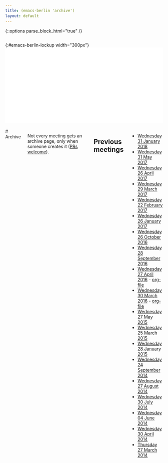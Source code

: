 ```yaml
---
title: (emacs-berlin 'archive')
layout: default
---
```

{::options parse_block_html="true" /}

<section id="above-fold"><div class="row"><div class="large-12 columns intro-info">

{:#emacs-berlin-lockup width="300px"}
![emacs-berlin logo](img/emacs-berlin.png)

</div></div></section>

<section id="below-fold"><div class="row"><div class="medium-8 columns">
# Archive

Not every meeting gets an archive page, only when someone creates it
([PRs welcome](https://github.com/emacs-berlin/emacs-berlin.org/)).

## Previous meetings
* [Wednesday 31 January 2018](20180131-notes.html)
* [Wednesday 31 May 2017](20170531-notes.html)
* [Wednesday 26 April 2017](20170426-notes.html)
* [Wednesday 29 March 2017](20170329-notes.html)
* [Wednesday 22 February 2017](#)
* [Wednesday 26 January 2017](20170126-notes.html)
* [Wednesday 26 October 2016](20161026-notes.html)
* [Wednesday 28 September 2016](20160928-notes.html)
* [Wednesday 27 April 2016](20160427-notes.html) - [org-file](20160427-notes.org)
* [Wednesday 30 March 2016](20160330-notes.html) - [org-file](20160330-notes.org)
* [Wednesday 27 May 2015](20150527-notes.html)
* [Wednesday 25 March 2015](20150325-announce.html)
* [Wednesday 28 January 2015](20150128-notes.html)
* [Wednesday 24 September 2014](20140924-notes.html)
* [Wednesday 27 August 2014](20140827-notes.html)
* [Wednesday 30 July 2014](20140730-notes.html)
* [Wednesday 04 June 2014](https://mailb.org/pipermail/emacs-berlin/2014/000008.html)
* [Wednesday 30 April 2014](https://gist.github.com/pxlpnk/11392935)
* [Thursday 27 March 2014](20140327.html)



</div></div></section>
